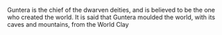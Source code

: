Guntera is the chief of the dwarven deities, and is believed to be the one who created the world. It is said that Guntera moulded the world, with its caves and mountains, from the World Clay